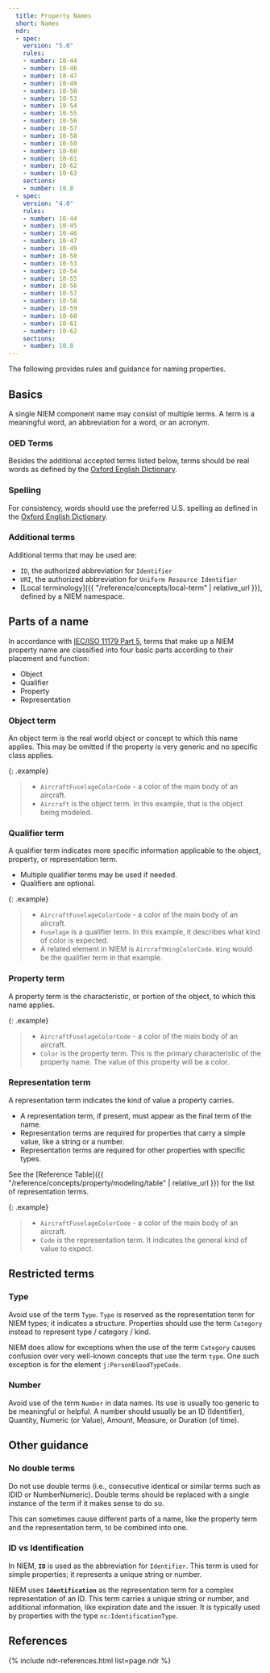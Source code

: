 ```yaml
---
  title: Property Names
  short: Names
  ndr:
  - spec:
    version: "5.0"
    rules:
    - number: 10-44
    - number: 10-46
    - number: 10-47
    - number: 10-49
    - number: 10-50
    - number: 10-53
    - number: 10-54
    - number: 10-55
    - number: 10-56
    - number: 10-57
    - number: 10-58
    - number: 10-59
    - number: 10-60
    - number: 10-61
    - number: 10-62
    - number: 10-63
    sections:
    - number: 10.8
  - spec:
    version: "4.0"
    rules:
    - number: 10-44
    - number: 10-45
    - number: 10-46
    - number: 10-47
    - number: 10-49
    - number: 10-50
    - number: 10-53
    - number: 10-54
    - number: 10-55
    - number: 10-56
    - number: 10-57
    - number: 10-58
    - number: 10-59
    - number: 10-60
    - number: 10-61
    - number: 10-62
    sections:
    - number: 10.8
---
```


The following provides rules and guidance for naming properties.

## Basics

A single NIEM component name may consist of multiple terms. A term is a meaningful word, an abbreviation for a word, or an acronym.

### OED Terms

Besides the additional accepted terms listed below, terms should be real words as defined by the [Oxford English Dictionary](http://www.oxforddictionaries.com/).

### Spelling

For consistency, words should use the preferred U.S. spelling as defined in the [Oxford English Dictionary](http://www.oxforddictionaries.com/).

### Additional terms

Additional terms that may be used are:
- `ID`, the authorized abbreviation for `Identifier`
- `URI`, the authorized abbreviation for `Uniform Resource Identifier`
- [Local terminology]({{ "/reference/concepts/local-term" | relative_url }}), defined by a NIEM namespace.

## Parts of a name

In accordance with [IEC/ISO 11179 Part 5](http://metadata-standards.org/11179/), terms that make up a NIEM property name are classified into four basic parts according to their placement and function:

- Object
- Qualifier
- Property
- Representation

### Object term

An object term is the real world object or concept to which this name applies.
This may be omitted if the property is very generic and no specific class applies.

{: .example}
>
>- `AircraftFuselageColorCode` - a color of the main body of an aircraft.
>- `Aircraft` is the object term.  In this example, that is the object being modeled.

### Qualifier term

A qualifier term indicates more specific information applicable to the object, property, or representation term.

- Multiple qualifier terms may be used if needed.
- Qualifiers are optional.

{: .example}
>
>- `AircraftFuselageColorCode` - a color of the main body of an aircraft.
>- `Fuselage` is a qualifier term.  In this example, it describes what kind of color is expected.
>- A related element in NIEM is `AircraftWingColorCode`.  `Wing` would be the qualifier term in that example.

### Property term

A property term is the characteristic, or portion of the object, to which this name applies.

{: .example}
>
>- `AircraftFuselageColorCode` - a color of the main body of an aircraft.
>- `Color` is the property term.  This is the primary characteristic of the property name.  The value of this property will be a color.

### Representation term

A representation term indicates the kind of value a property carries.

- A representation term, if present, must appear as the final term of the name.
- Representation terms are required for properties that carry a simple value, like a string or a number.
- Representation terms are required for other properties with specific types.

See the [Reference Table]({{ "/reference/concepts/property/modeling/table" | relative_url }}) for the list of representation terms.

{: .example}
>
>- `AircraftFuselageColorCode` - a color of the main body of an aircraft.
>- `Code` is the representation term.  It indicates the general kind of value to expect.

## Restricted terms

### Type

Avoid use of the term `Type`.  `Type` is reserved as the representation term for NIEM types; it indicates a structure.  Properties should use the term `Category` instead to represent type / category / kind.

NIEM does allow for exceptions when the use of the term `Category` causes confusion over very well-known concepts that use the term `type`.  One such exception is for the element `j:PersonBloodTypeCode`.

### Number

Avoid use of the term `Number` in data names.  Its use is usually too generic to be meaningful or helpful.  A number should usually be an ID (Identifier), Quantity, Numeric (or Value), Amount, Measure, or Duration (of time).

## Other guidance

### No double terms

Do not use double terms (i.e., consecutive identical or similar terms such as IDID or NumberNumeric).  Double terms should be replaced with a single instance of the term if it makes sense to do so.

This can sometimes cause different parts of a name, like the property term and the representation term, to be combined into one.

### ID vs Identification

In NIEM, **`ID`** is used as the abbreviation for `Identifier`.  This term is used for simple properties; it represents a unique string or number.

NIEM uses **`Identification`** as the representation term for a complex representation of an ID. This term carries a unique string or number, and additional information, like expiration date and the issuer.  It is typically used by properties with the type `nc:IdentificationType`.

## References

{% include ndr-references.html list=page.ndr %}
